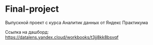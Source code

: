# Final-project
Выпускной проект с курса Аналитик данных от Яндекс Практикума

Ссылка на дашборд:
https://datalens.yandex.cloud/workbooks/t3jj8kk8bsvqf

